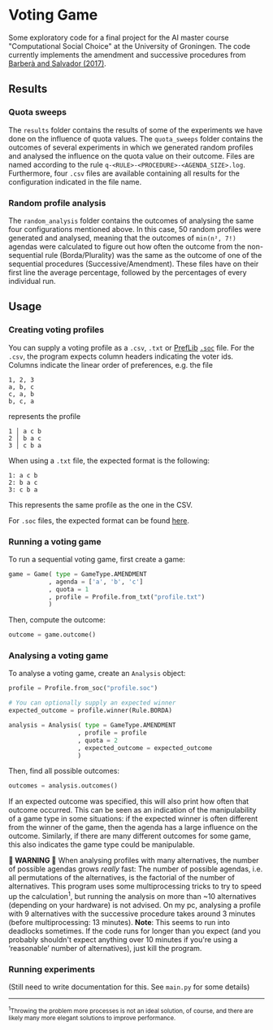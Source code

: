 # Voting Game

Some exploratory code for a final project for the AI master course "Computational Social Choice" at the University of Groningen.
The code currently implements the amendment and successive procedures from [Barberà and Salvador (2017)][1].

## Results

### Quota sweeps

The `results` folder contains the results of some of the experiments we have done on the influence of quota values.
The `quota_sweeps` folder contains the outcomes of several experiments in which we generated random profiles and analysed the influence on the quota value on their outcome.
Files are named according to the rule `q-<RULE>-<PROCEDURE>-<AGENDA_SIZE>.log`.
Furthermore, four `.csv` files are available containing all results for the configuration indicated in the file name.

### Random profile analysis

The `random_analysis` folder contains the outcomes of analysing the same four configurations mentioned above.
In this case, 50 random profiles were generated and analysed, meaning that the outcomes of `min(n², 7!)` agendas were
calculated to figure out how often the outcome from the non-sequential rule (Borda/Plurality) was the same as the outcome
of one of the sequential procedures (Successive/Amendment). These files have on their first line the average percentage,
followed by the percentages of every individual run.

## Usage

### Creating voting profiles

You can supply a voting profile as a `.csv`, `.txt` or [PrefLib](https://www.preflib.org) [`.soc`](https://www.preflib.org/data/format.php#soc) file.
For the `.csv`, the program expects column headers indicating the voter ids.
Columns indicate the linear order of preferences, e.g. the file

```csv
1, 2, 3
a, b, c
c, a, b
b, c, a
```

represents the profile

```text
1 │ a c b
2 │ b a c
3 │ c b a
```

When using a `.txt` file, the expected format is the following:

```text
1: a c b
2: b a c
3: c b a
```

This represents the same profile as the one in the CSV.

For `.soc` files, the expected format can be found [here](https://www.preflib.org/data/format.php#election-data).

### Running a voting game

To run a sequential voting game, first create a game:

```python
game = Game( type = GameType.AMENDMENT
           , agenda = ['a', 'b', 'c'] 
           , quota = 1
           , profile = Profile.from_txt("profile.txt")
           )
```

Then, compute the outcome:

```python
outcome = game.outcome()
```

### Analysing a voting game

To analyse a voting game, create an `Analysis` object:

```python
profile = Profile.from_soc("profile.soc")

# You can optionally supply an expected winner
expected_outcome = profile.winner(Rule.BORDA)

analysis = Analysis( type = GameType.AMENDMENT
                   , profile = profile
                   , quota = 2
                   , expected_outcome = expected_outcome
                   )
```

Then, find all possible outcomes:

```python
outcomes = analysis.outcomes()
```

If an expected outcome was specified, this will also print how often that outcome occurred. This can be seen as an indication of the manipulability of a game type in some situations: if the expected winner is often different from the winner of the game, then the agenda has a large influence on the outcome. Similarly, if there are many different outcomes for some game, this also indicates the game type could be manipulable.

**🚨 WARNING 🚨** When analysing profiles with many alternatives, the number of possible agendas grows _really_ fast:
The number of possible agendas, i.e. all permutations of the alternatives, is the factorial of the number of alternatives.
This program uses some multiprocessing tricks to try to speed up the calculation<sup>1</sup>, but running the analysis on more than ~10 alternatives (depending on your hardware) is not advised.
On my pc, analysing a profile with 9 alternatives with the successive procedure takes around 3 minutes (before multiprocessing: 13 minutes).
**Note**: This seems to run into deadlocks sometimes.
If the code runs for longer than you expect (and you probably shouldn't expect anything over 10 minutes if you're using a ‘reasonable’ number of alternatives), just kill the program.

### Running experiments

(Still need to write documentation for this. See `main.py` for some details)

---

<sup><sup>1</sup>Throwing the problem more processes is not an ideal solution, of course, and there are likely many more elegant solutions to improve performance.</sup>

[1]: <http://doi.wiley.com/10.3982/TE2118>
